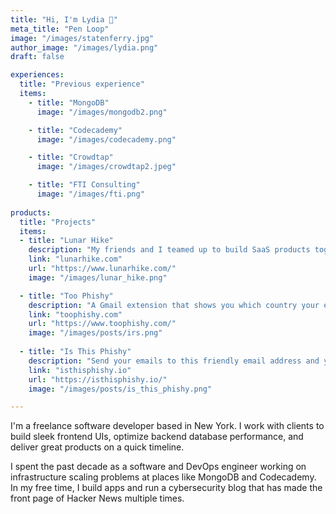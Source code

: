 ```yaml
---
title: "Hi, I'm Lydia 👋"
meta_title: "Pen Loop"
image: "/images/statenferry.jpg"
author_image: "/images/lydia.png"
draft: false

experiences:
  title: "Previous experience"
  items:
    - title: "MongoDB"
      image: "/images/mongodb2.png"

    - title: "Codecademy"
      image: "/images/codecademy.png"

    - title: "Crowdtap"
      image: "/images/crowdtap2.jpeg"

    - title: "FTI Consulting"
      image: "/images/fti.png"
  
products:
  title: "Projects"
  items:
  - title: "Lunar Hike"
    description: "My friends and I teamed up to build SaaS products together and turn them into successful and sustainable businesses."
    link: "lunarhike.com"
    url: "https://www.lunarhike.com/"
    image: "/images/lunar_hike.png"

  - title: "Too Phishy"
    description: "A Gmail extension that shows you which country your emails were sent from and who last edited the attachment files."
    link: "toophishy.com"
    url: "https://www.toophishy.com/"
    image: "/images/posts/irs.png"
      
  - title: "Is This Phishy"
    description: "Send your emails to this friendly email address and you’ll get a response telling you whether the email is a phishing scam."
    link: "isthisphishy.io"
    url: "https://isthisphishy.io/"
    image: "/images/posts/is_this_phishy.png"

---
```


I'm a freelance software developer based in New York. I work with clients to build sleek frontend UIs, optimize backend database performance, and deliver great products on a quick timeline. 

I spent the past decade as a software and DevOps engineer working on infrastructure scaling problems at places like MongoDB and Codecademy. In my free time, I build apps and run a cybersecurity blog that has made the front page of Hacker News multiple times.


